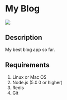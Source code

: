 # My Blog

![](https://travis-ci.org/MrHuxu/blog.svg?branch=master)

## Description

My best blog app so far.

## Requirements

1. Linux or Mac OS 
2. Node.js (5.0.0 or higher)
3. Redis
4. Git
